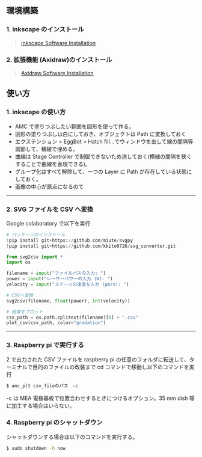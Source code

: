 ## 環境構築

### 1. inkscape のインストール

> [inkscape Software Installation](https://inkscape.org/release/inkscape-1.3/)

### 2. 拡張機能 (Axidraw)のインストール

> [Axidraw Software Installation](https://wiki.evilmadscientist.com/Axidraw_Software_Installation)

## 使い方

### 1. inkscape の使い方

- AMC で塗りつぶしたい範囲を図形を使って作る。
- 図形の塗りつぶしは白にしておき、オブジェクトは Path に変換しておく
- エクステンション > EggBot > Hatch fill...でウィンドウを出して線の間隔等調節して、横線で埋める。
- 曲線は Stage Controller で制御できないため消しておく(横線の間隔を狭くすることで曲線を表現できる)。
- グループ化はすべて解除して、一つの Layer に Path が存在している状態にしておく。
- 画像の中心が原点になるので

---

### 2. SVG ファイルを CSV へ変換

Google colaboratory で以下を実行

```python
# パッケージのインストール
!pip install git+https://github.com/miute/svgpy
!pip install git+https://github.com/kkito0726/svg_converter.git
```

```python
from svg2csv import *
import os

filename = input("ファイルパスの入力: ")
power = input("レーザーパワーの入力 (W): ")
velocity = input("ステージの速度を入力 (μm/s): ")

# CSVへ変換
svg2csv(filename, float(power), int(velocity))

# 結果をプロット
csv_path = os.path.splitext(filename)[0] + ".csv"
plot_csv(csv_path, color="gradation")
```

---

### 3. Raspberry pi で実行する

2 で出力された CSV ファイルを raspberry pi の任意のフォルダに転送して、ターミナルで目的のファイルの改装まで cd コマンドで移動し以下のコマンドを実行

```bash
$ amc_plt csv_fileのパス　-c
```

-c は MEA 電極基板で位置合わせするときにつけるオプション。35 mm dish 等に加工する場合はいらない。

### 4. Raspberry pi のシャットダウン

シャットダウンする場合は以下のコマンドを実行する。

```bash
$ sudo shutdown -h now
```
